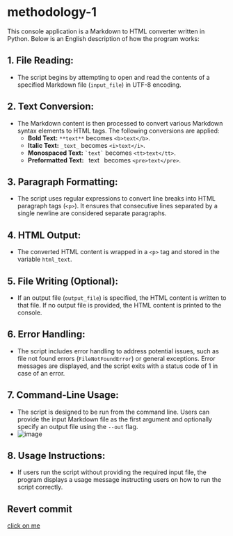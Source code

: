 # methodology-1

This console application is a Markdown to HTML converter written in Python. Below is an English description of how the program works:

## 1. File Reading:
   - The script begins by attempting to open and read the contents of a specified Markdown file (`input_file`) in UTF-8 encoding.

## 2. Text Conversion:
   - The Markdown content is then processed to convert various Markdown syntax elements to HTML tags. The following conversions are applied:
     - **Bold Text:** `**text**` becomes `<b>text</b>`.
     - **Italic Text:** `_text_` becomes `<i>text</i>`.
     - **Monospaced Text:** `` `text` `` becomes `<tt>text</tt>`.
     - **Preformatted Text:** ``` ```text``` ``` becomes `<pre>text</pre>`.

## 3. Paragraph Formatting:
   - The script uses regular expressions to convert line breaks into HTML paragraph tags (`<p>`). It ensures that consecutive lines separated by a single newline are considered separate paragraphs.

## 4. HTML Output:
   - The converted HTML content is wrapped in a `<p>` tag and stored in the variable `html_text`.

## 5. File Writing (Optional):
   - If an output file (`output_file`) is specified, the HTML content is written to that file. If no output file is provided, the HTML content is printed to the console.

## 6. Error Handling:
   - The script includes error handling to address potential issues, such as file not found errors (`FileNotFoundError`) or general exceptions. Error messages are displayed, and the script exits with a status code of 1 in case of an error.

## 7. Command-Line Usage:
   - The script is designed to be run from the command line. Users can provide the input Markdown file as the first argument and optionally specify an output file using the `--out` flag.
   -  ![image](https://github.com/darr4i/methodology-1/assets/115396338/8e8d742f-e4e2-4c16-934c-41b9cdd9360c)


## 8. Usage Instructions:
   - If users run the script without providing the required input file, the program displays a usage message instructing users on how to run the script correctly.


## Revert commit
[click on me](https://github.com/darr4i/methodology-1/commit/a2ab62cd6d97fe89371e828d30c2f700bf3ee945)

